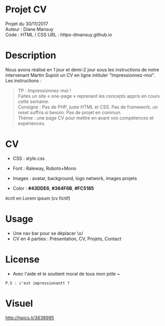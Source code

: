 # Projet CV

Projet du 30/11/2017  
Auteur : Diane Mansuy   
Code : HTML / CSS
URL : https-dmansuy.github.io

# Description
Nous avons réalisé en 1 jour et demi-2 jour sous les instructions de notre intervenant Martin Supiot un CV en ligne intituler "Impressionnez-moi".   
Les instructions :  
> TP : Impressionnez-moi !  
> Faites un site « one-page » reprenant les concepts appris en cours cette semaine.  
> Consigne : Pas de PHP, juste HTML et CSS. Pas de framework, un reset suffira si besoin. Pas de projet en commun.  
> Thème : une page CV pour mettre en avant vos compétences et expériences.

# CV

- CSS : style.css

- Font : Raleway, Roboto+Mono

- Images : avatar, background, logo network, images projets

- Color : <b>#43DDE6</b>, <b>#364F6B</b>, <b>#FC5185</b>

écrit en Lorem ipsum (cv fictif)

# Usage
- Une nav bar pour se déplacer \o/
- CV en 4 parties : Présentation, CV, Projets, Contact
# License

- Avec l'aide et le soutient moral de tous mon pôle ~

`P.S : c'est impressionantt ?`

# Visuel

http://hpics.li/3638995
